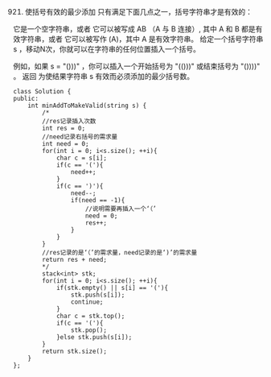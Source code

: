 921. 使括号有效的最少添加
只有满足下面几点之一，括号字符串才是有效的：

它是一个空字符串，或者
它可以被写成 AB （A 与 B 连接）, 其中 A 和 B 都是有效字符串，或者
它可以被写作 (A)，其中 A 是有效字符串。
给定一个括号字符串 s ，移动N次，你就可以在字符串的任何位置插入一个括号。

例如，如果 s = "()))" ，你可以插入一个开始括号为 "(()))" 或结束括号为 "())))" 。
返回 为使结果字符串 s 有效而必须添加的最少括号数。  


	class Solution {
	public:
	    int minAddToMakeValid(string s) {
	        /*
	        //res记录插入次数
	        int res = 0;
	        //need记录右括号的需求量
	        int need = 0;
	        for(int i = 0; i<s.size(); ++i){
	            char c = s[i];
	            if(c == '('){
	                need++;
	            }
	            if(c == ')'){
	                need--;
	                if(need == -1){
	                    //说明需要再插入一个‘（’
	                    need = 0;
	                    res++;
	                }
	            }
	        }
	        //res记录的是‘（’的需求量，need记录的是‘)’的需求量
	        return res + need;
	        */
	        stack<int> stk;
	        for(int i = 0; i<s.size(); ++i){
	            if(stk.empty() || s[i] == '('){
	                stk.push(s[i]);
	                continue;
	            }
	            char c = stk.top();
	            if(c == '('){
	                stk.pop();
	            }else stk.push(s[i]);
	        }
	        return stk.size();
	    }
	};